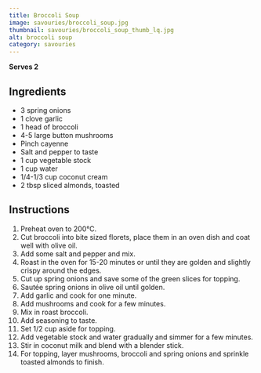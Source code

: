 ```yaml
---
title: Broccoli Soup
image: savouries/broccoli_soup.jpg
thumbnail: savouries/broccoli_soup_thumb_lq.jpg
alt: broccoli soup
category: savouries
---
```


**Serves 2**

## Ingredients

- 3 spring onions
- 1 clove garlic
- 1 head of broccoli
- 4-5 large button mushrooms
- Pinch cayenne
- Salt and pepper to taste
- 1 cup vegetable stock
- 1 cup water
- 1/4-1/3 cup coconut cream
- 2 tbsp sliced almonds, toasted

## Instructions

1. Preheat oven to 200°C. 
1. Cut broccoli into bite sized florets, place them in an oven dish and coat well with olive oil. 
1. Add some salt and pepper and mix. 
1. Roast in the oven for 15-20 minutes or until they are golden and slightly crispy around the edges.
1. Cut up spring onions and save some of the green slices for topping.
1. Sautée spring onions in olive oil until golden.
1. Add garlic and cook for one minute.
1. Add mushrooms and cook for a few minutes.
1. Mix in roast broccoli.
1. Add seasoning to taste.
1. Set 1/2 cup aside for topping.
1. Add vegetable stock and water gradually and simmer for a few minutes.
1. Stir in coconut milk and blend with a blender stick.
1. For topping, layer mushrooms, broccoli and spring onions and sprinkle toasted almonds to finish.
